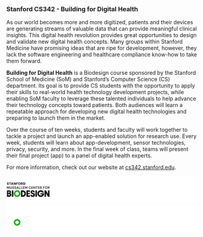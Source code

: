 <!--

This source file is part of the Stanford CS342 - Building for Digital Health class

SPDX-FileCopyrightText: 2022 Stanford University

SPDX-License-Identifier: MIT

-->

### Stanford CS342 - Building for Digital Health

As our world becomes more and more digitized, patients and their devices are generating streams of valuable data that can provide meaningful clinical insights. This digital health revolution provides great opportunities to design and validate new digital health concepts. Many groups within Stanford Medicine have promising ideas that are ripe for development, however, they lack the software engineering and healthcare compliance know-how to take them forward.

**Building for Digital Health** is a Biodesign course sponsored by the Stanford School of Medicine (SoM) and Stanford’s Computer Science (CS) department. Its goal is to provide CS students with the opportunity to apply their skills to real-world health technology development projects, while enabling SoM faculty to leverage these talented individuals to help advance their technology concepts toward patients. Both audiences will learn a repeatable approach for developing new digital health technologies and preparing to launch them in the market.

Over the course of ten weeks, students and faculty will work together to tackle a project and launch an app-enabled solution for research use. Every week, students will learn about app-development, sensor technologies, privacy, security, and more. In the final week of class, teams will present their final project (app) to a panel of digital health experts.

For more information, check out our website at [cs342.stanford.edu](https://cs342.stanford.edu).

![Stanford Mussallem Center for Biodesign Logo](https://raw.githubusercontent.com/CS342/.github/main/assets/biodesign-footer-light.png#gh-light-mode-only)
![Stanford Mussallem Center for Biodesign Logo](https://raw.githubusercontent.com/CS342/.github/main/assets/biodesign-footer-dark.png#gh-dark-mode-only)
